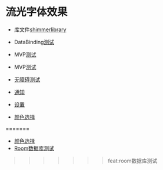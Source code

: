 # 流光字体效果

* 库文件[shimmerlibrary](shimmerlibrary)

* DataBinding[测试](app/src/main/java/com/example/test/activity/DataBingActivity.kt)

* MVP[测试](app/src/main/java/com/example/test/activity/MVPTestActivity.kt)
* MVP[测试](app/src/main/java/com/example/test/activity/MVPTestActivity.kt)
* [无障碍测试](app/src/main/java/com/example/test/service/MyAccessibilityService.kt)

* [通知](app/src/main/java/com/example/test/activity/NotificationActivity.kt)
* [设置](app/src/main/java/com/example/test/activity/SettingsActivity) 

* [颜色选择](app/src/main/java/com/example/test/activity/ColorPickerActivity)      

=======
* [颜色选择](app/src/main/java/com/example/test/activity/ColorPickerActivity)   
* [Room数据库测试](app/src/main/java/com/example/test/activity/RoomTestActivity.kt)    
>>>>>>> feat:room数据库测试
